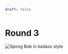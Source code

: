 ```yaml
---
draft: false
---
```

# Round 3

![Spong Bob in badass style](https://gerard.paligot.com/spongebob-badass.gif)
